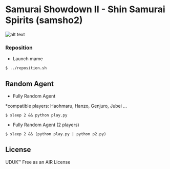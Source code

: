 # Samurai Showdown II - Shin Samurai Spirits (samsho2)

![alt text](https://raw.githubusercontent.com/soundbooze/soundbooze-mame/master/samsho2/logo.png "samsho2")

### Reposition

- Launch mame

```
$ ../reposition.sh
```

## Random Agent

- Fully Random Agent 

*compatible players: Haohmaru, Hanzo, Genjuro, Jubei ...

```
$ sleep 2 && python play.py
```

- Fully Random Agent (2 players)

```
$ sleep 2 && (python play.py | python p2.py)
```

## License

UDUK™ Free as an AIR License
